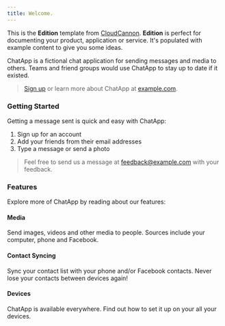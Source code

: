 ```yaml
---
title: Welcome.
---
```


This is the **Edition** template from [CloudCannon](http://cloudcannon.com/). **Edition** is perfect for documenting your product, application or service. It's populated with example content to give you some ideas.

ChatApp is a fictional chat application for sending messages and media to others. Teams and friend groups would use ChatApp to stay up to date if it existed.

> [Sign up](http://example.com/signup) or learn more about ChatApp at [example.com](http://example.com/).

### Getting Started

Getting a message sent is quick and easy with ChatApp:

1. Sign up for an account
2. Add your friends from their email addresses
3. Type a message or send a photo

> Feel free to send us a message at [feedback@example.com](mailto:feedback@example.com) with your feedback.

### Features

Explore more of ChatApp by reading about our features:

#### Media

Send images, videos and other media to people. Sources include your computer, phone and Facebook.

#### Contact Syncing

Sync your contact list with your phone and/or Facebook contacts. Never lose your contacts between devices again\!

#### Devices

ChatApp is available everywhere. Find out how to set it up on your all your devices.
